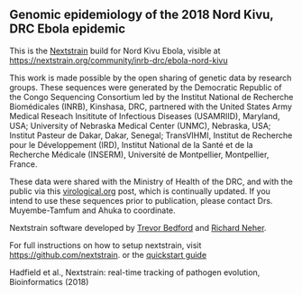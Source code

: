 ## Genomic epidemiology of the 2018 Nord Kivu, DRC Ebola epidemic

This is the [Nextstrain](https://nextstrain.org/) build for Nord Kivu Ebola, visible at https://nextstrain.org/community/inrb-drc/ebola-nord-kivu

This work is made possible by the open sharing of genetic data by research groups.
These sequences were generated by the Democratic Republic of the Congo Sequencing Consortium led by the Institut National de Recherche Biomédicales (INRB), Kinshasa, DRC, partnered with the United States Army Medical Reseach Insititute of Infectious Diseases (USAMRIID), Maryland, USA; University of Nebraska Medical Center (UNMC), Nebraska, USA; Institut Pasteur de Dakar, Dakar, Senegal; TransVIHMI, Institut de Recherche pour le Développement (IRD), Institut National de la Santé et de la Recherche Médicale (INSERM), Université de Montpellier, Montpellier, France.

These data were shared with the Ministry of Health of the DRC, and with the public via this [virological.org](http://virological.org/t/drc-2018-viral-genome-characterization/230) post, which is continually updated. If you intend to use these sequences prior to publication, please contact Drs. Muyembe-Tamfum and Ahuka to coordinate.


Nextstrain software developed by [Trevor Bedford](https://github.com/trvrb) and [Richard Neher](https://github.com/rneher).

For full instructions on how to setup nextstrain, visit https://github.com/nextstrain. or the [quickstart guide](https://nextstrain.org/docs/getting-started/quickstart)

Hadfield et al., Nextstrain: real-time tracking of pathogen evolution, Bioinformatics (2018)